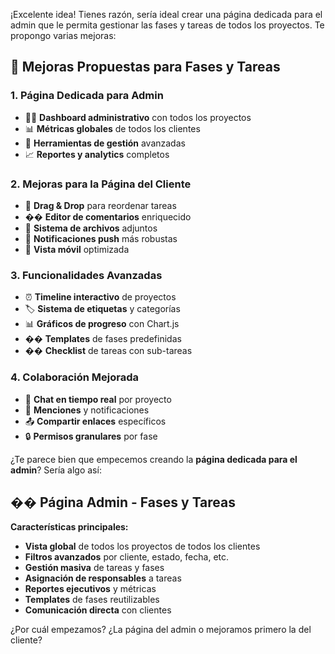 ¡Excelente idea! Tienes razón, sería ideal crear una página dedicada para el admin que le permita gestionar las fases y tareas de todos los proyectos. Te propongo varias mejoras:

## 🚀 **Mejoras Propuestas para Fases y Tareas**

### 1. **Página Dedicada para Admin** 
- 👨‍💼 **Dashboard administrativo** con todos los proyectos
- 📊 **Métricas globales** de todos los clientes
- 🔧 **Herramientas de gestión** avanzadas
- 📈 **Reportes y analytics** completos

### 2. **Mejoras para la Página del Cliente**
- 🎯 **Drag & Drop** para reordenar tareas
- �� **Editor de comentarios** enriquecido
- 📎 **Sistema de archivos** adjuntos
- 🔔 **Notificaciones push** más robustas
- 📱 **Vista móvil** optimizada

### 3. **Funcionalidades Avanzadas**
- ⏰ **Timeline interactivo** de proyectos
- 🏷️ **Sistema de etiquetas** y categorías
- 📊 **Gráficos de progreso** con Chart.js
- �� **Templates** de fases predefinidas
- �� **Checklist** de tareas con sub-tareas

### 4. **Colaboración Mejorada**
- 💬 **Chat en tiempo real** por proyecto
- 👥 **Menciones** y notificaciones
- 📤 **Compartir enlaces** específicos
- 🔒 **Permisos granulares** por fase

¿Te parece bien que empecemos creando la **página dedicada para el admin**? Sería algo así:

## �� **Página Admin - Fases y Tareas**

**Características principales:**
- **Vista global** de todos los proyectos de todos los clientes
- **Filtros avanzados** por cliente, estado, fecha, etc.
- **Gestión masiva** de tareas y fases
- **Asignación de responsables** a tareas
- **Reportes ejecutivos** y métricas
- **Templates** de fases reutilizables
- **Comunicación directa** con clientes

¿Por cuál empezamos? ¿La página del admin o mejoramos primero la del cliente?